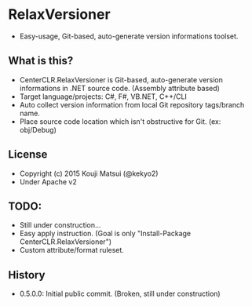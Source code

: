 # RelaxVersioner
* Easy-usage, Git-based, auto-generate version informations toolset.

## What is this?
* CenterCLR.RelaxVersioner is Git-based, auto-generate version informations in .NET source code. (Assembly attribute based)
* Target language/projects: C#, F#, VB.NET, C++/CLI
* Auto collect version information from local Git repository tags/branch name.
* Place source code location which isn't obstructive for Git. (ex: obj/Debug)

## License
* Copyright (c) 2015 Kouji Matsui (@kekyo2)
* Under Apache v2

## TODO:
* Still under construction...
* Easy apply instruction. (Goal is only "Install-Package CenterCLR.RelaxVersioner")
* Custom attribute/format ruleset.

## History
* 0.5.0.0: Initial public commit. (Broken, still under construction)
